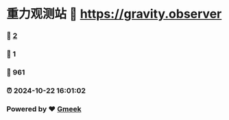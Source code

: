 # 重力观测站 :link: https://gravity.observer 
### :page_facing_up: [2](https://gravity.observer/tag.html) 
### :speech_balloon: 1 
### :hibiscus: 961 
### :alarm_clock: 2024-10-22 16:01:02 
### Powered by :heart: [Gmeek](https://github.com/Meekdai/Gmeek)
